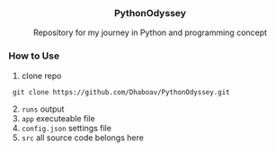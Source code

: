 <br />
<div align="center">
<h3 align="center">PythonOdyssey</h3>

  <p align="center">
    Repository for my journey in Python and programming concept
    <br />
  </p>
</div>

### How to Use
1. clone repo
  ```git
   git clone https://github.com/Dhaboav/PythonOdyssey.git
  ```
2. `runs` output
3. `app` executeable file
4. `config.json` settings file
5. `src` all source code belongs here